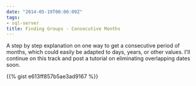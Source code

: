 ```yaml
---
date: "2014-05-19T00:00:00Z"
tags:
- sql-server
title: Finding Groups - Consecutive Months
---
```


A step by step explanation on one way to get a consecutive period of months, which could easily be adapted to days, years, or other values. I'll continue on this track and post a tutorial on eliminating overlapping dates soon.

{{% gist e613ff857b5ae3ad9167 %}}
